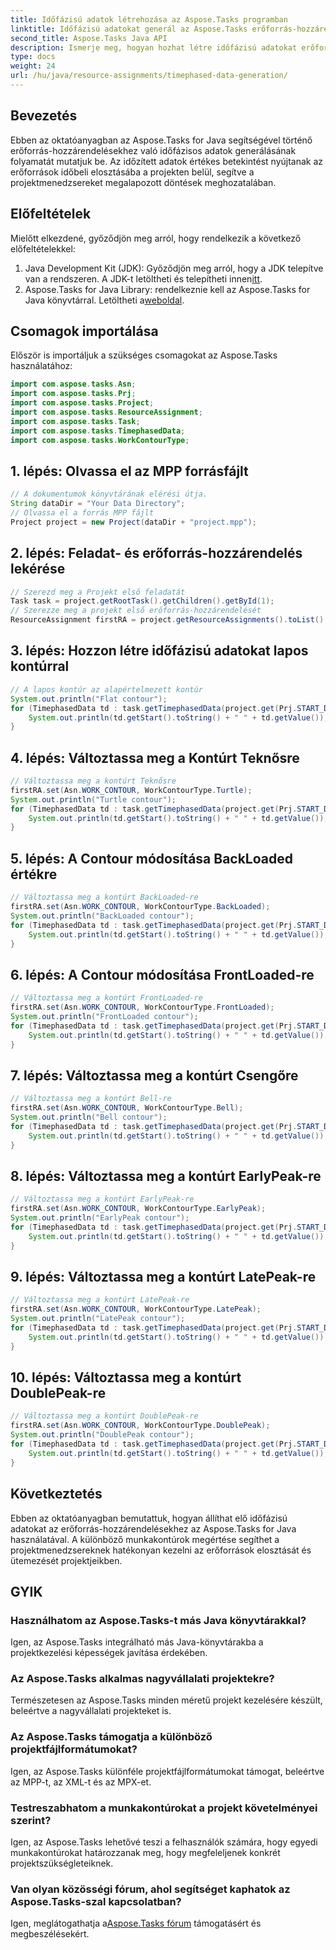 ```yaml
---
title: Időfázisú adatok létrehozása az Aspose.Tasks programban
linktitle: Időfázisú adatokat generál az Aspose.Tasks erőforrás-hozzárendeléseihez
second_title: Aspose.Tasks Java API
description: Ismerje meg, hogyan hozhat létre időfázisú adatokat erőforrás-hozzárendelésekhez az Aspose.Tasks for Java használatával. Növelje a projektmenedzsment hatékonyságát ezzel az átfogó útmutatóval.
type: docs
weight: 24
url: /hu/java/resource-assignments/timephased-data-generation/
---
```

## Bevezetés
Ebben az oktatóanyagban az Aspose.Tasks for Java segítségével történő erőforrás-hozzárendelésekhez való időfázisos adatok generálásának folyamatát mutatjuk be. Az időzített adatok értékes betekintést nyújtanak az erőforrások időbeli elosztásába a projekten belül, segítve a projektmenedzsereket megalapozott döntések meghozatalában.
## Előfeltételek
Mielőtt elkezdené, győződjön meg arról, hogy rendelkezik a következő előfeltételekkel:
1.  Java Development Kit (JDK): Győződjön meg arról, hogy a JDK telepítve van a rendszeren. A JDK-t letöltheti és telepítheti innen[itt](https://www.oracle.com/java/technologies/javase-jdk11-downloads.html).
2.  Aspose.Tasks for Java Library: rendelkeznie kell az Aspose.Tasks for Java könyvtárral. Letöltheti a[weboldal](https://releases.aspose.com/tasks/java/).

## Csomagok importálása
Először is importáljuk a szükséges csomagokat az Aspose.Tasks használatához:
```java
import com.aspose.tasks.Asn;
import com.aspose.tasks.Prj;
import com.aspose.tasks.Project;
import com.aspose.tasks.ResourceAssignment;
import com.aspose.tasks.Task;
import com.aspose.tasks.TimephasedData;
import com.aspose.tasks.WorkContourType;
```
## 1. lépés: Olvassa el az MPP forrásfájlt
```java
// A dokumentumok könyvtárának elérési útja.
String dataDir = "Your Data Directory";
// Olvassa el a forrás MPP fájlt
Project project = new Project(dataDir + "project.mpp");
```
## 2. lépés: Feladat- és erőforrás-hozzárendelés lekérése
```java
// Szerezd meg a Projekt első feladatát
Task task = project.getRootTask().getChildren().getById(1);
// Szerezze meg a projekt első erőforrás-hozzárendelését
ResourceAssignment firstRA = project.getResourceAssignments().toList().get(0);
```
## 3. lépés: Hozzon létre időfázisú adatokat lapos kontúrral
```java
// A lapos kontúr az alapértelmezett kontúr
System.out.println("Flat contour");
for (TimephasedData td : task.getTimephasedData(project.get(Prj.START_DATE), project.get(Prj.FINISH_DATE))) {
    System.out.println(td.getStart().toString() + " " + td.getValue());
}
```
## 4. lépés: Változtassa meg a Kontúrt Teknősre
```java
// Változtassa meg a kontúrt Teknősre
firstRA.set(Asn.WORK_CONTOUR, WorkContourType.Turtle);
System.out.println("Turtle contour");
for (TimephasedData td : task.getTimephasedData(project.get(Prj.START_DATE), project.get(Prj.FINISH_DATE))) {
    System.out.println(td.getStart().toString() + " " + td.getValue());
}
```
## 5. lépés: A Contour módosítása BackLoaded értékre
```java
// Változtassa meg a kontúrt BackLoaded-re
firstRA.set(Asn.WORK_CONTOUR, WorkContourType.BackLoaded);
System.out.println("BackLoaded contour");
for (TimephasedData td : task.getTimephasedData(project.get(Prj.START_DATE), project.get(Prj.FINISH_DATE))) {
    System.out.println(td.getStart().toString() + " " + td.getValue());
}
```
## 6. lépés: A Contour módosítása FrontLoaded-re
```java
// Változtassa meg a kontúrt FrontLoaded-re
firstRA.set(Asn.WORK_CONTOUR, WorkContourType.FrontLoaded);
System.out.println("FrontLoaded contour");
for (TimephasedData td : task.getTimephasedData(project.get(Prj.START_DATE), project.get(Prj.FINISH_DATE))) {
    System.out.println(td.getStart().toString() + " " + td.getValue());
}
```
## 7. lépés: Változtassa meg a kontúrt Csengőre
```java
// Változtassa meg a kontúrt Bell-re
firstRA.set(Asn.WORK_CONTOUR, WorkContourType.Bell);
System.out.println("Bell contour");
for (TimephasedData td : task.getTimephasedData(project.get(Prj.START_DATE), project.get(Prj.FINISH_DATE))) {
    System.out.println(td.getStart().toString() + " " + td.getValue());
}
```
## 8. lépés: Változtassa meg a kontúrt EarlyPeak-re
```java
// Változtassa meg a kontúrt EarlyPeak-re
firstRA.set(Asn.WORK_CONTOUR, WorkContourType.EarlyPeak);
System.out.println("EarlyPeak contour");
for (TimephasedData td : task.getTimephasedData(project.get(Prj.START_DATE), project.get(Prj.FINISH_DATE))) {
    System.out.println(td.getStart().toString() + " " + td.getValue());
}
```
## 9. lépés: Változtassa meg a kontúrt LatePeak-re
```java
// Változtassa meg a kontúrt LatePeak-re
firstRA.set(Asn.WORK_CONTOUR, WorkContourType.LatePeak);
System.out.println("LatePeak contour");
for (TimephasedData td : task.getTimephasedData(project.get(Prj.START_DATE), project.get(Prj.FINISH_DATE))) {
    System.out.println(td.getStart().toString() + " " + td.getValue());
}
```
## 10. lépés: Változtassa meg a kontúrt DoublePeak-re
```java
// Változtassa meg a kontúrt DoublePeak-re
firstRA.set(Asn.WORK_CONTOUR, WorkContourType.DoublePeak);
System.out.println("DoublePeak contour");
for (TimephasedData td : task.getTimephasedData(project.get(Prj.START_DATE), project.get(Prj.FINISH_DATE))) {
    System.out.println(td.getStart().toString() + " " + td.getValue());
}
```

## Következtetés
Ebben az oktatóanyagban bemutattuk, hogyan állíthat elő időfázisú adatokat az erőforrás-hozzárendelésekhez az Aspose.Tasks for Java használatával. A különböző munkakontúrok megértése segíthet a projektmenedzsereknek hatékonyan kezelni az erőforrások elosztását és ütemezését projektjeikben.
## GYIK
### Használhatom az Aspose.Tasks-t más Java könyvtárakkal?
Igen, az Aspose.Tasks integrálható más Java-könyvtárakba a projektkezelési képességek javítása érdekében.
### Az Aspose.Tasks alkalmas nagyvállalati projektekre?
Természetesen az Aspose.Tasks minden méretű projekt kezelésére készült, beleértve a nagyvállalati projekteket is.
### Az Aspose.Tasks támogatja a különböző projektfájlformátumokat?
Igen, az Aspose.Tasks különféle projektfájlformátumokat támogat, beleértve az MPP-t, az XML-t és az MPX-et.
### Testreszabhatom a munkakontúrokat a projekt követelményei szerint?
Igen, az Aspose.Tasks lehetővé teszi a felhasználók számára, hogy egyedi munkakontúrokat határozzanak meg, hogy megfeleljenek konkrét projektszükségleteiknek.
### Van olyan közösségi fórum, ahol segítséget kaphatok az Aspose.Tasks-szal kapcsolatban?
 Igen, meglátogathatja a[Aspose.Tasks fórum](https://forum.aspose.com/c/tasks/15) támogatásért és megbeszélésekért.